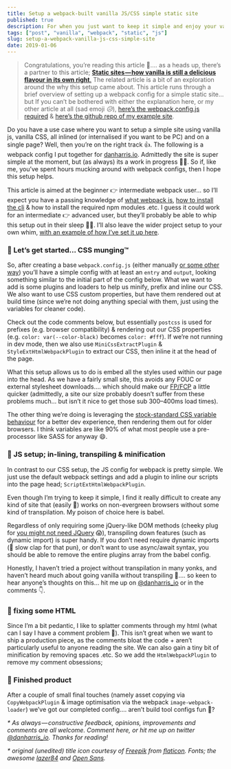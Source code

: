 ```yaml
---
title: Setup a webpack-built vanilla JS/CSS simple static site
published: true
description: For when you just want to keep it simple and enjoy your vanilla.
tags: ["post", "vanilla", "webpack", "static", "js"]
slug: setup-a-webpack-vanilla-js-css-simple-site
date: 2019-01-06
---
```


> Congratulations, you’re reading this article 🎉…. as a heads up, there’s a partner to this article; [**Static sites — how vanilla is still a delicious flavour in its own right**.](/blog/how-vanilla-is-still-a-delicious-flavour) The related article is a bit of an exploration around the why this setup came about. This article runs through a brief overview of setting up a webpack config for a simple static site… but If you can’t be bothered with either the explanation here, or my other article at all (sad emoji _😥_), [here’s the webpack.config.js required](https://gist.github.com/dan-harris/03d05aa62dc3fdd9abd4ee31ecf63ba6) & [here’s the github repo of my example site](https://github.com/dan-harris/danharris-io-landing-v3).

Do you have a use case where you want to setup a simple site using vanilla js, vanilla CSS, all inlined (or internalised if you want to be PC) and on a single page? Well, then you’re on the right track 👍. The following is a webpack config I put together for [danharris.io](https://danharris.io). Admittedly the site is super simple at the moment, but (as always) its a work in progress 🤷‍♂️. So if, like me, you’ve spent hours mucking around with webpack configs, then I hope this setup helps.

This article is aimed at the beginner 👉 intermediate webpack user… so I’ll expect you have a passing knowledge of [what webpack is](https://webpack.js.org/), [how to install the cli](https://webpack.js.org/guides/getting-started/) & how to install the required npm modules .etc. I guess it could work for an intermediate 👉 advanced user, but they’ll probably be able to whip this setup out in their sleep 🤷‍♀️. I’ll also leave the wider project setup to your own whim, [with an example of how I’ve set it up here](https://github.com/dan-harris/danharris-io-landing-v3).

### 💅 Let’s get started… CSS munging™

So, after creating a base `webpack.config.js` (either manually [or some other way](https://generatewebpackconfig.netlify.com/)) you’ll have a simple config with at least an `entry` and `output`, looking something similar to the initial part of the config below. What we want to add is some plugins and loaders to help us minify, prefix and inline our CSS. We also want to use CSS custom properties, but have them rendered out at build time (since we’re not doing anything special with them, just using the variables for cleaner code).

Check out the code comments below, but essentially `postcss` is used for prefixes (e.g. browser compatibility) & rendering out our CSS properties (e.g. `color: var(--color-black)` becomes `color: #fff`). If we’re not running in dev mode, then we also use `MiniCssExtractPlugin` & `StyleExtHtmlWebpackPlugin` to extract our CSS, then inline it at the head of the page.

What this setup allows us to do is embed all the styles used within our page into the head. As we have a fairly small site, this avoids any FOUC or external stylesheet downloads…. which should make our [FP/FCP](https://medium.com/@zizzamia/first-contentful-paint-with-a-touch-of-perfume-js-cd11dfd2e18f) a little quicker (admittedly, a site our size probably doesn’t suffer from these problems much… but isn’t it nice to get those sub 300–400ms load times).

The other thing we’re doing is leveraging the [stock-standard CSS variable behaviour](https://developer.mozilla.org/en-US/docs/Web/CSS/Using_CSS_variables) for a better dev experience, then rendering them out for older browsers. I think variables are like 90% of what most people use a pre-processor like SASS for anyway 😄.

### 🍝 JS setup; in-lining, transpiling & minification

In contrast to our CSS setup, the JS config for webpack is pretty simple. We just use the default webpack settings and add a plugin to inline our scripts into the page head; `ScriptExtHtmlWebpackPlugin`.

Even though I’m trying to keep it simple, I find it really difficult to create any kind of site that (easily 🤫) works on non-evergreen browsers without some kind of transpilation. My poison of choice here is babel.

Regardless of only requiring some jQuery-like DOM methods (cheeky plug for [you might not need JQuery](http://youmightnotneedjquery.com/) 😱), transpiling down features (such as dynamic import) is super handy. If you don’t need require dynamic imports (👏 slow clap for that pun), or don’t want to use async/await syntax, you should be able to remove the entire plugins array from the babel config.

Honestly, I haven’t tried a project without transpilation in many yonks, and haven’t heard much about going vanilla without transpiling 🍨…. so keen to hear anyone’s thoughts on this… hit me up on [@danharris_io](https://twitter.com/danharris_io) or in the comments 👇.

### 🦄 fixing some HTML

Since I’m a bit pedantic, I like to splatter comments through my html (what can I say I have a comment problem 💬). This isn’t great when we want to ship a production piece, as the comments bloat the code + aren’t particularly useful to anyone reading the site. We can also gain a tiny bit of minification by removing spaces .etc. So we add the `HtmlWebpackPlugin` to remove my comment obsessions;

### 🚧 Finished product

After a couple of small final touches (namely asset copying via `CopyWebpackPlugin` & image optimisation via the webpack `image-webpack-loader`) we’ve got our completed config…. aren’t build tool configs fun 🤯?

_\* As always — constructive feedback, opinions, improvements and comments are all welcome. Comment here, or hit me up on twitter_ [_@danharris_io_](https://twitter.com/danharris_io)_. Thanks for reading!_

_\* original (unedited) title icon courtesy of_ [_Freepik_](http://www.freepik.com/) _from_ [_flaticon_](https://www.flaticon.com/)_. Fonts; the awesome_ [_lazer84_](https://sunrise-digital.net/) _and_ [_Open Sans_](https://fonts.google.com/specimen/Open+Sans?selection.family=Open+Sans)_._
